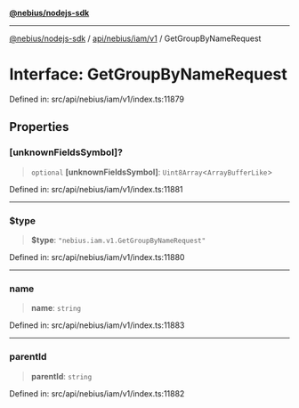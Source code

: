 [**@nebius/nodejs-sdk**](../../../../../README.md)

***

[@nebius/nodejs-sdk](../../../../../README.md) / [api/nebius/iam/v1](../README.md) / GetGroupByNameRequest

# Interface: GetGroupByNameRequest

Defined in: src/api/nebius/iam/v1/index.ts:11879

## Properties

### \[unknownFieldsSymbol\]?

> `optional` **\[unknownFieldsSymbol\]**: `Uint8Array`\<`ArrayBufferLike`\>

Defined in: src/api/nebius/iam/v1/index.ts:11881

***

### $type

> **$type**: `"nebius.iam.v1.GetGroupByNameRequest"`

Defined in: src/api/nebius/iam/v1/index.ts:11880

***

### name

> **name**: `string`

Defined in: src/api/nebius/iam/v1/index.ts:11883

***

### parentId

> **parentId**: `string`

Defined in: src/api/nebius/iam/v1/index.ts:11882

